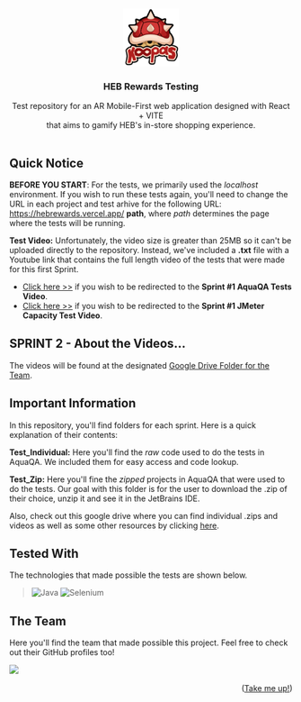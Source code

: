 <a name="readme-top"></a>
<!-- Test -->
<!-- Test hola -->
<!-- PROJECT LOGO -->
<br />
<div align="center">
  <a target="_blank" href="https://github.com/Axel3246/HebRewards_Testing">
    <img src="https://github.com/Axel3246/HEBRewards_Testing/blob/main/logo%20koopas_v3%20(1).png?raw=true" alt="Logo" width="20%" height="23%">
  </a>

<h3 align="center">HEB Rewards Testing</h3>

  <p align="center">
    Test repository for an AR Mobile-First web application designed with React + VITE <br>
    that aims to gamify HEB's in-store shopping experience.
    <br /><br />
    <!-- DESCOMENTAR DESPUES -->
    <!--<br />-->
    <!--<a target="_blank" href="https://drive.google.com/file/d/1x1VTxBMP88dZhI_Mhj-ZAJsGYBUmotuv/view?usp=share_link">View Live Demo</a>-->
  </p>
</div>

## Quick Notice

**BEFORE YOU START**: For the tests, we primarily used the _localhost_ environment. If you wish to run these tests again, you'll need to change the URL in each project and test arhive for the following URL: https://hebrewards.vercel.app/ **path**, where _path_ determines the page where the tests will be running.

**Test Video:** Unfortunately, the video size is greater than 25MB so it can't be uploaded directly to the repository. Instead, we've included a **.txt** file with a Youtube link that contains the full length video of the tests that were made for this first Sprint. 

- [Click here >>](https://youtu.be/rHSpiDqjnJY) if you wish to be redirected to the **Sprint #1 AquaQA Tests Video**.
- [Click here >>](https://youtu.be/fZ1DdwDCXU8) if you wish to be redirected to the **Sprint #1 JMeter Capacity Test Video**.

## SPRINT 2 - About the Videos...

The videos will be found at the designated [Google Drive Folder for the Team](https://drive.google.com/drive/folders/1Crv4p-dVPBbJC583l9hKG3NclnC6KOGG?usp=share_link).

## Important Information

In this repository, you'll find folders for each sprint. Here is a quick explanation of their contents:

**Test_Individual:** Here you'll find the _raw_ code used to do the tests in AquaQA. We included them for easy access and code lookup.

**Test_Zip:** Here you'll fine the _zipped_ projects in AquaQA that were used to do the tests. Our goal with this folder is for the user to download the .zip of their choice, unzip it and see it in the JetBrains IDE.

Also, check out this google drive where you can find individual .zips and videos as well as some other resources by clicking 
[here](https://drive.google.com/drive/folders/1uCjU63fBc7oXDiVe5jzDY_tJ6iktsmqI?usp=share_link).

## Tested With
The technologies that made possible the tests are shown below.

> ![Java](https://img.shields.io/badge/java-%23ED8B00.svg?style=for-the-badge&logo=openjdk&logoColor=white)
> ![Selenium](https://img.shields.io/badge/-selenium-%43B02A?style=for-the-badge&logo=selenium&logoColor=white)


<!-- CONTRIBUTING -->
## The Team

Here you'll find the team that made possible this project. Feel free to check out their GitHub profiles too!

<a href="https://github.com/axel3246/WiKoopa/graphs/contributors">
  <img src="https://contrib.rocks/image?repo=axel3246/WiKoopa" />
</a>

<p align="right">(<a href="#readme-top">Take me up!</a>)</p>
